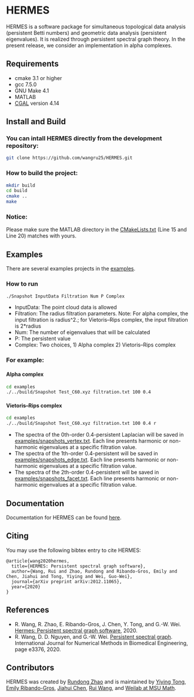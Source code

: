 

<!--
 * @Author: Rui Wang
 * @Date: 2020-12-10 11:06:29
 * @LastModifiedBy: Rui Wang
 * @LastEditTime: 2021-02-13 15:15:04
 * @Email: wangru25@msu.edu
 * @FilePath: /HERMES/README.md
 * @Description: 
-->
# HERMES

HERMES is a software package for simultaneous topological data analysis (persistent Betti numbers) and geometric data analysis (persistent eigenvalues). It is realized through persistent spectral graph theory. In the present release, we consider an implementation in alpha complexes.

## Requirements
- cmake 3.1 or higher
- gcc 7.5.0
- GNU Make 4.1
- MATLAB
- [CGAL](https://www.cgal.org/) version 4.14

## Install and Build
### You can intall HERMES directly from the development repository:
```bash
git clone https://github.com/wangru25/HERMES.git
```

### How to build the project:
```bash
mkdir build
cd build
cmake ..
make
```

### Notice:
Please make sure the MATLAB directory in the [CMakeLists.txt](https://github.com/wangru25/HERMES/blob/main/CMakeLists.txt) (Line 15 and Line 20) matches with yours. 


## Examples
There are several examples projects in the [examples](https://github.com/wangru25/HERMES/tree/main/examples).
### How to run
```bash
./Snapshot InputData Filtration Num P Complex
```
- InputData: The point cloud data is allowed
- Filtration: The radius filtration parameters. Note: For alpha complex, the input filtration is radius^2.; for Vietoris–Rips complex, the input filtration is 2*radius
- Num: The number of eigenvalues that will be calculated
- P: The persistent value
- Complex: Two choices, 1) Alpha complex 2) Vietoris–Rips complex
### For example:
#### Alpha complex
```bash
cd examples
./../build/Snapshot Test_C60.xyz filtration.txt 100 0.4 
```
#### Vietoris–Rips complex
```bash
cd examples
./../build/Snapshot Test_C60.xyz filtration.txt 100 0.4 r
```

- The spectra of the 0th-order 0.4-persistent Laplacian will be saved in [examples/snapshots_vertex.txt](https://github.com/wangru25/HERMES/blob/main/examples/snapshots_vertex.txt). Each line presents harmonic or non-harmonic eigenvalues at a specific filtration value.
- The spectra of the 1th-order 0.4-persistent will be saved in [examples/snapshots_edge.txt](https://github.com/wangru25/HERMES/blob/main/examples/snapshots_edge.txt). Each line presents harmonic or non-harmonic eigenvalues at a specific filtration value.
- The spectra of the 2th-order 0.4-persistent will be saved in [examples/snapshots_facet.txt](https://github.com/wangru25/HERMES/blob/main/examples/snapshots_facet.txt). Each line presents harmonic or non-harmonic eigenvalues at a specific filtration value.


## Documentation 

Documentation for HERMES can be found [here](https://weilab.math.msu.edu/HERMES/).

## Citing
You may use the following bibtex entry to cite HERMES:
```
@article{wang2020hermes,
  title={HERMES: Persistent spectral graph software},
  author={Wang, Rui and Zhao, Rundong and Ribando-Gros, Emily and Chen, Jiahui and Tong, Yiying and Wei, Guo-Wei},
  journal={arXiv preprint arXiv:2012.11065},
  year={2020}
}
```

## References
- R. Wang, R. Zhao, E. Ribando-Gros, J. Chen, Y. Tong, and G.-W. Wei. [Hermes: Persistent spectral graph software](https://arxiv.org/pdf/2012.11065.pdf), 2020.
- R. Wang, D. D. Nguyen, and G.-W. Wei. [Persistent spectral graph](https://users.math.msu.edu/users/weig/paper/p243.pdf). International Journal for Numerical Methods in Biomedical Engineering, page e3376, 2020.


## Contributors

HERMES was created by [Rundong Zhao](https://github.com/rdzhao) and is maintained by [Yiying Tong](xxx), [Emily Ribando-Gros](https://github.com/eribandogros), [Jiahui Chen](https://github.com/Jiahuic), [Rui Wang](https://github.com/wangru25), and [Weilab at MSU Math](https://github.com/msuweilab).

